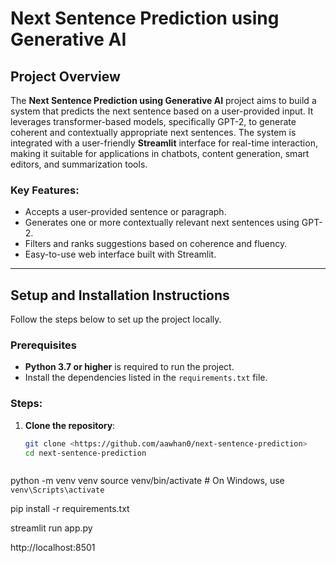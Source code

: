 # Next Sentence Prediction using Generative AI

## Project Overview

The **Next Sentence Prediction using Generative AI** project aims to build a system that predicts the next sentence based on a user-provided input. It leverages transformer-based models, specifically GPT-2, to generate coherent and contextually appropriate next sentences. The system is integrated with a user-friendly **Streamlit** interface for real-time interaction, making it suitable for applications in chatbots, content generation, smart editors, and summarization tools.

### Key Features:
- Accepts a user-provided sentence or paragraph.
- Generates one or more contextually relevant next sentences using GPT-2.
- Filters and ranks suggestions based on coherence and fluency.
- Easy-to-use web interface built with Streamlit.

---

## Setup and Installation Instructions

Follow the steps below to set up the project locally.

### Prerequisites

- **Python 3.7 or higher** is required to run the project.
- Install the dependencies listed in the `requirements.txt` file.

### Steps:

1. **Clone the repository**:
   ```bash
   git clone <https://github.com/aawhan0/next-sentence-prediction>
   cd next-sentence-prediction



python -m venv venv
source venv/bin/activate  # On Windows, use `venv\Scripts\activate`

pip install -r requirements.txt


streamlit run app.py

http://localhost:8501
